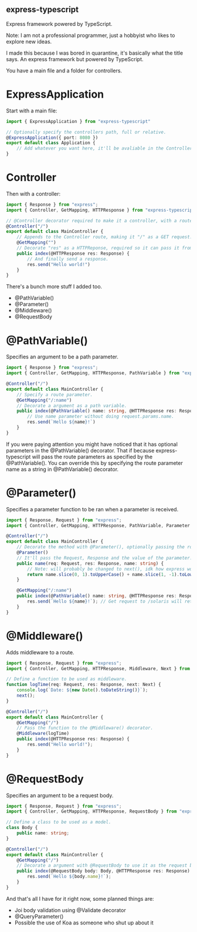 express-typescript
---
Express framework powered by TypeScript.

Note: I am not a professional programmer, just a hobbyist who likes to explore new ideas.

I made this because I was bored in quarantine, it's basically what the title says. An express framework but powered by TypeScript.

You have a main file and a folder for controllers.

# ExpressApplication

Start with a main file:
```typescript
import { ExpressApplication } from "express-typescript"

// Optionally specify the controllers path, full or relative.
@ExpressApplication({ port: 8080 })
export default class Application {
    // Add whatever you want here, it'll be avaliable in the Controllers.
}
```
# Controller
Then with a controller:
```typescript
import { Response } from "express";
import { Controller, GetMapping, HTTPResponse } from "express-typescript";

// @Controller decorator required to make it a controller, with a route as an argument.
@Controller("/")
export default class MainController {
    // Appends to the Controller route, making it "/" as a GET request.
    @GetMapping("")
    // Decorate "res" as a HTTPReponse, required so it can pass it from the express method.
    public index(@HTTPResponse res: Response) { 
        // And finally send a response.
        res.send("Hello world!")
    }
}
```

There's a bunch more stuff I added too.

- @PathVariable()
- @Parameter()
- @Middleware()
- @RequestBody

# @PathVariable()

Specifies an argument to be a path parameter.

```typescript
import { Response } from "express";
import { Controller, GetMapping, HTTPResponse, PathVariable } from "express-typescript";

@Controller("/")
export default class MainController {
    // Specify a route parameter.
    @GetMapping("/:name")
    // Decorate a argument as a path variable.
    public index(@PathVariable() name: string, @HTTPResponse res: Response) { 
        // Use name parameter without doing request.params.name.
        res.send(`Hello ${name}!`)
    }
}
``` 

If you were paying attention you might have noticed that it has optional parameters in the @PathVariable() decorator.
That if because express-typescript will pass the route parameters as specified by the @PathVariable().
You can override this by specifying the route parameter name as a string in @PathVariable() decorator.

# @Parameter()

Specifies a parameter function to be ran when a parameter is received.

```typescript
import { Response, Request } from "express";
import { Controller, GetMapping, HTTPResponse, PathVariable, Parameter } from "express-typescript";

@Controller("/")
export default class MainController {
    // Decorate the method with @Parameter(), optionally passing the route parameter name if it's not allowed by JavaScript, ie being numbers.
    @Parameter()
    // It'll pass the Request, Response and the value of the parameter.
    public name(req: Request, res: Response, name: string) {
        // Note: will probably be changed to next(), idk how express works that much tbh
        return name.slice(0, 1).toUpperCase() + name.slice(1, -1).toLowerCase();
    }

    @GetMapping("/:name")
    public index(@PathVariable() name: string, @HTTPResponse res: Response) { 
        res.send(`Hello ${name}!`); // Get request to /solaris will return "Hello Solaris!".
    }
}
``` 

# @Middleware()

Adds middleware to a route.

```typescript
import { Response, Request } from "express";
import { Controller, GetMapping, HTTPResponse, Middleware, Next } from "express-typescript";

// Define a function to be used as middleware.
function logTime(req: Request, res: Response, next: Next) {
    console.log(`Date: ${new Date().toDateString()}`);
    next();
}

@Controller("/")
export default class MainController {
    @GetMapping("/")
    // Pass the function to the @Middleware() decorator.
    @Middleware(logTime)
    public index(@HTTPResponse res: Response) { 
        res.send("Hello world!");
    }
}
``` 

# @RequestBody

Specifies an argument to be a request body.

```typescript
import { Response, Request } from "express";
import { Controller, GetMapping, HTTPResponse, RequestBody } from "express-typescript";

// Define a class to be used as a model.
class Body {
    public name: string;
}

@Controller("/")
export default class MainController {
    @GetMapping("/")
    // Decorate a argument with @RequestBody to use it as the request body.
    public index(@RequestBody body: Body, @HTTPResponse res: Response) { 
        res.send(`Hello ${body.name}!`);
    }
}
``` 

And that's all I have for it right now, some planned things are:
- Joi body validation using @Validate decorator
- @QueryParameter()
- Possible the use of Koa as someone who shut up about it
